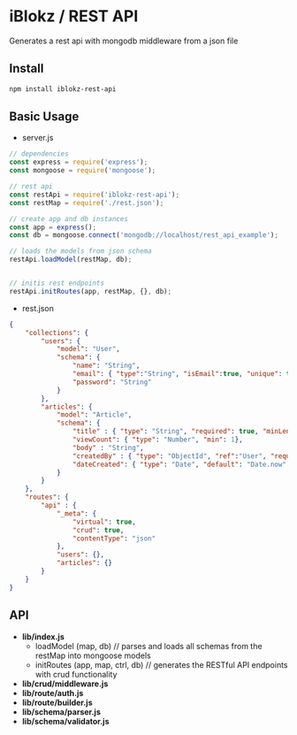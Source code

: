 # iBlokz / REST API
Generates a rest api with mongodb middleware from a json file

## Install
```sh
npm install iblokz-rest-api
```

## Basic Usage
- server.js
```js
// dependencies
const express = require('express');
const mongoose = require('mongoose');

// rest api
const restApi = require('iblokz-rest-api');
const restMap = require('./rest.json');

// create app and db instances
const app = express();
const db = mongoose.connect('mongodb://localhost/rest_api_example');

// loads the models from json schema
restApi.loadModel(restMap, db);


// initis rest endpoints
restApi.initRoutes(app, restMap, {}, db);

```

- rest.json
```json
{
	"collections": {
		"users": {
			"model": "User",
			"schema": {
				"name": "String",
				"email": { "type":"String", "isEmail":true, "unique": true},
				"password": "String"
			}
		},
		"articles": {
			"model": "Article",
			"schema": {
				"title" : { "type": "String", "required": true, "minLength": 1, "maxLength": 5, "unique": true },
				"viewCount": { "type": "Number", "min": 1},
				"body" : "String",
				"createdBy" : { "type": "ObjectId", "ref":"User", "required": false},
				"dateCreated": { "type": "Date", "default": "Date.now" }
			}
		}
	},
	"routes": {
		"api" : {
			"_meta": {
				"virtual": true,
				"crud": true,
				"contentType": "json"
			},
			"users": {},
			"articles": {}
		}
	}
}
```

## API
- **lib/index.js**
	- loadModel (map, db) // parses and loads all schemas from the restMap into mongoose models
	- initRoutes (app, map, ctrl, db) // generates the RESTful API endpoints with crud functionality
- **lib/crud/middleware.js**
- **lib/route/auth.js**
- **lib/route/builder.js**
- **lib/schema/parser.js**
- **lib/schema/validator.js**
